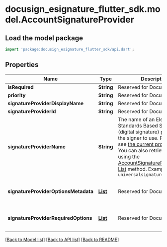 # docusign_esignature_flutter_sdk.model.AccountSignatureProvider

## Load the model package
```dart
import 'package:docusign_esignature_flutter_sdk/api.dart';
```

## Properties
Name | Type | Description | Notes
------------ | ------------- | ------------- | -------------
**isRequired** | **String** | Reserved for DocuSign. | [optional] 
**priority** | **String** | Reserved for DocuSign. | [optional] 
**signatureProviderDisplayName** | **String** | Reserved for DocuSign. | [optional] 
**signatureProviderId** | **String** | Reserved for DocuSign. | [optional] 
**signatureProviderName** | **String** | The name of an Electronic or Standards Based Signature (digital signature) provider for the signer to use. For details, see [the current provider list](/docs/esign-rest-api/esign101/concepts/standards-based-signatures/). You can also retrieve the list by using the [AccountSignatureProviders: List](/docs/esign-rest-api/reference/accounts/accountsignatureproviders/list/) method.  Example: `universalsignaturepen_default`   | [optional] 
**signatureProviderOptionsMetadata** | [**List<AccountSignatureProviderOption>**](AccountSignatureProviderOption.md) | Reserved for DocuSign. | [optional] [default to const []]
**signatureProviderRequiredOptions** | [**List<SignatureProviderRequiredOption>**](SignatureProviderRequiredOption.md) | Reserved for DocuSign. | [optional] [default to const []]

[[Back to Model list]](../README.md#documentation-for-models) [[Back to API list]](../README.md#documentation-for-api-endpoints) [[Back to README]](../README.md)


